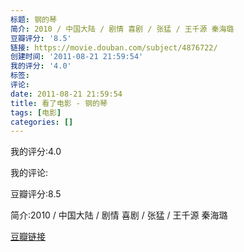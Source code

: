 ```yaml
---
标题: 钢的琴
简介: 2010 / 中国大陆 / 剧情 喜剧 / 张猛 / 王千源 秦海璐
豆瓣评分: '8.5'
链接: https://movie.douban.com/subject/4876722/
创建时间: '2011-08-21 21:59:54'
我的评分: '4.0'
标签:
评论:
date: 2011-08-21 21:59:54
title: 看了电影 - 钢的琴
tags: [电影]
categories: []
---
```


我的评分:4.0

我的评论:

豆瓣评分:8.5

简介:2010 / 中国大陆 / 剧情 喜剧 / 张猛 / 王千源 秦海璐

[豆瓣链接](https://movie.douban.com/subject/4876722/)

